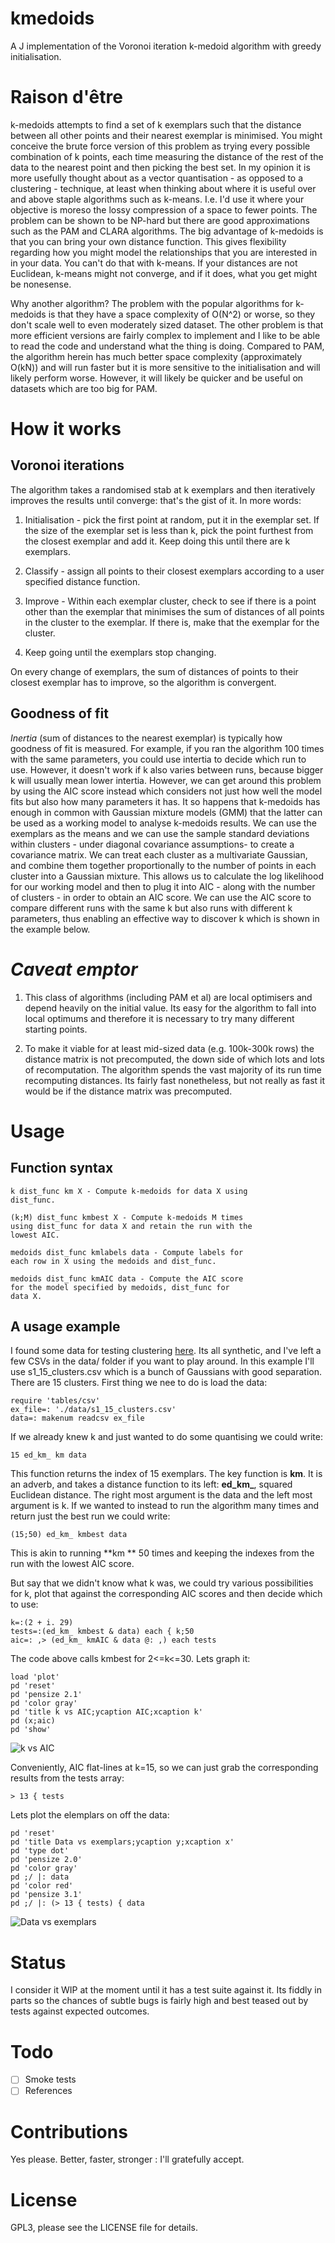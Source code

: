 # kmedoids

A J implementation of the Voronoi iteration k-medoid algorithm
with greedy initialisation.

# Raison d'être

k-medoids attempts to find a set of k exemplars such that the
distance between all other points and their nearest exemplar
is minimised. You might conceive the brute force version of
this problem as trying every possible combination of k points,
each time measuring the distance of the rest of the data to
the nearest point and then picking the best set. In my opinion
it is more usefully thought about as a vector quantisation -
as opposed to a clustering - technique, at least when thinking
about where it is useful over and above staple algorithms such
as k-means. I.e. I'd use it where your objective is moreso the
lossy compression of a space to fewer points. The problem can
be shown to be NP-hard but there are good approximations such
as the PAM and CLARA algorithms. The big advantage of k-medoids
is that you can bring your own distance function. This gives
flexibility regarding how you might model the relationships
that you are interested in in your data. You can't do that
with k-means. If your distances are not Euclidean, k-means
might not converge, and if it does, what you get might be
nonesense.

Why another algorithm? The problem with the popular algorithms
for k-medoids is that they have a space complexity of O(N^2)
or worse, so they don't scale well to even moderately sized
dataset. The other problem is that more efficient versions are
fairly complex to implement and I like to be able to read the
code and understand what the thing is doing. Compared to PAM,
the algorithm herein has much better space complexity
(approximately O(kN)) and will run faster but it is more
sensitive to the initialisation and will likely perform worse.
However, it will likely be quicker and be useful on datasets
which are too big for PAM.

# How it works

## Voronoi iterations

The algorithm takes a randomised stab at k exemplars and then
iteratively improves the results until converge: that's the
gist of it. In more words:

1. Initialisation - pick the first point at random, put it in
the exemplar set. If the size of the exemplar set is less than
k, pick the point furthest from the closest exemplar and add
it. Keep doing this until there are k exemplars.

2. Classify - assign all points to their closest exemplars
according to a user specified distance function.

3. Improve - Within each exemplar cluster, check to see if
there is a point other than the exemplar that minimises the
sum of distances of all points in the cluster to the exemplar.
If there is, make that the exemplar for the cluster.

4. Keep going until the exemplars stop changing.

On every change of exemplars, the sum of distances of points
to their closest exemplar has to improve, so the algorithm is
convergent.

## Goodness of fit

*Inertia* (sum of distances to the nearest exemplar) is
typically how goodness of fit is measured. For example, if
you ran the algorithm 100 times with the same parameters,
you could use intertia to decide which run to use. However,
it doesn't work if k also varies between runs, because
bigger k will usually mean lower intertia. However, we can
get around this problem by using the AIC score instead which
considers not just how well the model fits but also how many
parameters it has. It so happens that k-medoids has enough in
common with Gaussian mixture models (GMM) that the latter can
be used as a working model to analyse k-medoids results. We
can use the exemplars as the means and we can use the sample
standard deviations within clusters - under diagonal
covariance assumptions- to create a covariance matrix. We can
treat each cluster as a multivariate Gaussian, and combine
them together proportionally to the number of points in each
cluster into a Gaussian mixture. This allows us to calculate
the log likelihood for our working model and then to plug it
into AIC - along with the number of clusters - in order to
obtain an AIC score. We can use the AIC score to compare
different runs with the same k but also runs with different
k parameters, thus enabling an effective way to discover
k which is shown in the example below.

# *Caveat emptor*

1. This class of algorithms (including PAM et al) are local
optimisers and depend heavily on the initial value. Its easy
for the algorithm to fall into local optimums and therefore
it is necessary to try many different starting points.

2. To make it viable for at least mid-sized data
(e.g. 100k-300k rows) the distance matrix is not precomputed,
the down side of which lots and lots of recomputation.
The algorithm spends the vast majority of its run time
recomputing distances. Its fairly fast nonetheless, but not
really as fast it would be if the distance matrix was
precomputed.

# Usage

## Function syntax

    k dist_func km X - Compute k-medoids for data X using
    dist_func.

    (k;M) dist_func kmbest X - Compute k-medoids M times
    using dist_func for data X and retain the run with the
    lowest AIC.

    medoids dist_func kmlabels data - Compute labels for
    each row in X using the medoids and dist_func.

    medoids dist_func kmAIC data - Compute the AIC score
    for the model specified by medoids, dist_func for
    data X.

## A usage example

I found some data for testing clustering [here](http://cs.joensuu.fi/sipu/datasets/).
Its all synthetic, and I've left a few CSVs in the data/ folder
if you want to play around. In this example I'll use
s1_15_clusters.csv which is a bunch of Gaussians with good
separation. There are 15 clusters. First thing we nee to do
is load the data:

    require 'tables/csv'
    ex_file=: './data/s1_15_clusters.csv'
    data=: makenum readcsv ex_file

If we already knew k and just wanted to do some quantising
we could write:

    15 ed_km_ km data

This function returns the index of 15 exemplars. The key
function is **km**. It is an adverb, and takes a distance
function to its left: **ed_km_**, squared Euclidean distance.
The right most argument is the data and the left most
argument is k. If we wanted to instead to run the algorithm
many times and return just the best run we could write:

    (15;50) ed_km_ kmbest data

This is akin to running **km ** 50 times and keeping the
indexes from the run with the lowest AIC score.

But say that we didn't know what k was, we could try
various possibilities for k, plot that against the
corresponding AIC scores and then decide which to use:

    k=:(2 + i. 29)
    tests=:(ed_km_ kmbest & data) each { k;50
    aic=: ,> (ed_km_ kmAIC & data @: ,) each tests

The code above calls kmbest for 2<=k<=30. Lets graph it:

    load 'plot'
    pd 'reset'
    pd 'pensize 2.1'
    pd 'color gray'
    pd 'title k vs AIC;ycaption AIC;xcaption k'
    pd (x;aic)
    pd 'show'

![k vs AIC](https://github.com/emiruz/kmedoids/blob/main/img/s1_aic.png?raw=true)

Conveniently, AIC flat-lines at k=15, so we can just
grab the corresponding results from the tests array:

    > 13 { tests

Lets plot the elemplars on off the data:

    pd 'reset'
    pd 'title Data vs exemplars;ycaption y;xcaption x'
    pd 'type dot'
    pd 'pensize 2.0'
    pd 'color gray'
    pd ;/ |: data
    pd 'color red'
    pd 'pensize 3.1'
    pd ;/ |: (> 13 { tests) { data

![Data vs exemplars](https://github.com/emiruz/kmedoids/blob/main/img/s1_clusters.png?raw=true)

# Status

I consider it WIP at the moment until it has a test suite
against it. Its fiddly in parts so the chances of subtle bugs
is fairly high and best teased out by tests against expected
outcomes.

# Todo

- [ ] Smoke tests
- [ ] References

# Contributions

Yes please. Better, faster, stronger : I'll gratefully accept.

# License

GPL3, please see the LICENSE file for details.
